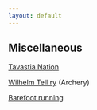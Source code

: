```yaml
---
layout: default
---
```


## Miscellaneous

[Tavastia Nation](https://hamalais-osakunta.fi/in-english)

[Wilhelm Tell ry](https://www.wilhelmtell.fi) (Archery)

[Barefoot running](https://en.wikipedia.org/wiki/Barefoot_running)